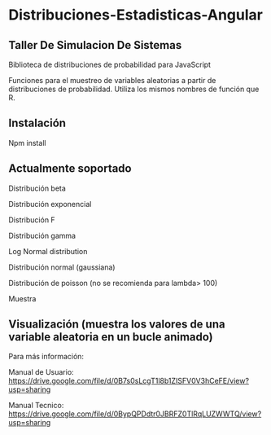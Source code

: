 # Distribuciones-Estadisticas-Angular

Taller De Simulacion De Sistemas
-------------------------------------------------------------------------------------------------------------------------
Biblioteca de distribuciones de probabilidad para JavaScript

Funciones para el muestreo de variables aleatorias a partir de distribuciones de probabilidad. Utiliza los mismos nombres de función que R.

Instalación
------------------------------------------------------------------------------------------------------------------------
Npm install 

Actualmente soportado
------------------------------------------------------------------------------------------------------------------------

Distribución beta

Distribución exponencial

Distribución F

Distribución gamma

Log Normal distribution

Distribución normal (gaussiana)

Distribución de poisson (no se recomienda para lambda> 100)

Muestra

Visualización (muestra los valores de una variable aleatoria en un bucle animado)
-------------------------
Para más información:

Manual de Usuario: https://drive.google.com/file/d/0B7s0sLcgT1l8b1ZISFV0V3hCeFE/view?usp=sharing

Manual Tecnico: https://drive.google.com/file/d/0BypQPDdtr0JBRFZ0TlRqLUZWWTQ/view?usp=sharing

